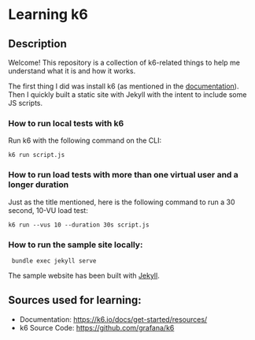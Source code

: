 # Learning k6

## Description

Welcome! This repository is a collection of k6-related things to help me understand what it is and how it works.

The first thing I did was install k6 (as mentioned in the [documentation](https://github.com/abenipa3/learning-k6#sources-used-for-learning)). Then I quickly built a static site with Jekyll with the intent to include some JS scripts.

### How to run local tests with k6
Run k6 with the following command on the CLI:
```
k6 run script.js
```
### How to run load tests with more than one virtual user and a longer duration
Just as the title mentioned, here is the following command to run a 30 second, 10-VU load test:
```
k6 run --vus 10 --duration 30s script.js
```

### How to run the sample site locally:
```
 bundle exec jekyll serve
```
The sample website has been built with [Jekyll](https://jekyllrb.com/).

## Sources used for learning:

- Documentation: https://k6.io/docs/get-started/resources/
- k6 Source Code: https://github.com/grafana/k6

